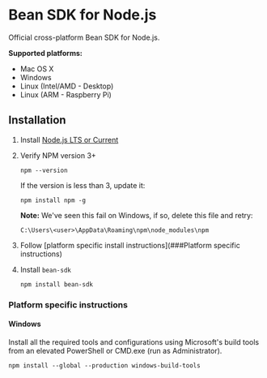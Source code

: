 # Bean SDK for Node.js

Official cross-platform Bean SDK for Node.js.

**Supported platforms:**

* Mac OS X
* Windows
* Linux (Intel/AMD - Desktop)
* Linux (ARM - Raspberry Pi)

## Installation

1. Install [Node.js LTS or Current](https://nodejs.org/en/download/)

2. Verify NPM version 3+

    ```
    npm --version
    ```

    If the version is less than 3, update it:
    
    ```
    npm install npm -g
    ```

    **Note:** We've seen this fail on Windows, if so, delete this file and retry:
    
    ```
    C:\Users\<user>\AppData\Roaming\npm\node_modules\npm
    ```

3. Follow [platform specific install instructions](###Platform specific instructions)

4. Install `bean-sdk`

    ```
    npm install bean-sdk
    ```

### Platform specific instructions

#### Windows

Install all the required tools and configurations using Microsoft's build tools from an elevated PowerShell or CMD.exe (run as Administrator).

```
npm install --global --production windows-build-tools
```
